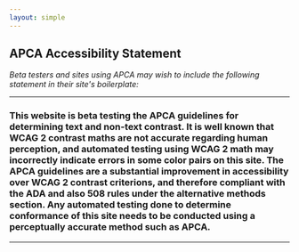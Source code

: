 ```yaml
---
layout: simple
---
```


## APCA Accessibility Statement
_Beta testers and sites using APCA may wish to include the following statement in their site's boilerplate:_

-----
### This website is beta testing the APCA guidelines for determining text and non-text contrast. It is well known that WCAG 2 contrast maths are not accurate regarding human perception, and automated testing using WCAG 2 math may incorrectly indicate errors in some color pairs on this site. The APCA guidelines are a substantial improvement in accessibility over WCAG 2 contrast criterions, and therefore compliant with the ADA and also 508 rules under the alternative methods section. Any automated testing done to determine conformance of this site needs to be conducted using a perceptually accurate method such as APCA.

-----
